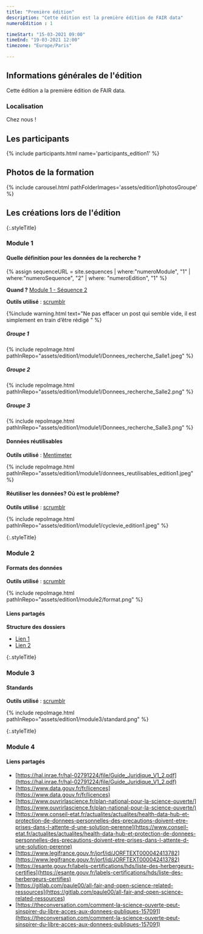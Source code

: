 ```yaml
---
title: "Première édition"
description: "Cette édition est la première édition de FAIR data"
numeroEdition : 1

timeStart: "15-03-2021 09:00"
timeEnd: "19-03-2021 12:00"
timezone: "Europe/Paris"

---
```


## Informations générales de l'édition

Cette édition a la première édition de FAIR data.

### Localisation

Chez nous !

## Les participants

{% include participants.html name='participants_edition1' %}

## Photos de la formation

{% include carousel.html pathFolderImages='assets/edition1/photosGroupe' %}

## Les créations lors de l'édition

{:.styleTitle}
### Module 1 

#### Quelle définition pour les données de la recherche ?

{% assign sequenceURL = site.sequences | where:"numeroModule", "1" | where:"numeroSequence", "2" | where: "numeroEdition", "1" %}

**Quand ?**  [Module 1 - Séquence 2]({{site.baseurl}}{{sequenceURL[0].url}})

**Outils utilisé** : [scrumblr](http://scrumblr.ca/)

{%include warning.html 
text="Ne pas effacer un post qui semble vide, il est simplement en train d’être rédigé
" %}

##### Groupe 1
{% include repoImage.html pathInRepo="assets/edition1/module1/Donnees_recherche_Salle1.jpeg" %}

##### Groupe 2
{% include repoImage.html pathInRepo="assets/edition1/module1/Donnees_recherche_Salle2.png" %}

##### Groupe 3
{% include repoImage.html pathInRepo="assets/edition1/module1/Donnees_recherche_Salle3.png" %}

#### Données réutilisables

**Outils utilisé**  : [Mentimeter](https://www.menti.com/)

{% include repoImage.html pathInRepo="assets/edition1/module1/donnees_reutilisables_edition1.jpeg" %}

#### Réutiliser les données? Où est le problème?

**Outils utilisé** : [scrumblr](http://scrumblr.ca/)

{% include repoImage.html pathInRepo="assets/edition1/module1/cyclevie_edition1.jpeg" %}

{:.styleTitle}
### Module 2

#### Formats des données

**Outils utilisé** : [scrumblr](http://scrumblr.ca/)

{% include repoImage.html pathInRepo="assets/edition1/module2/format.png" %}

#### Liens partagés

**Structure des dossiers**

- [Lien 1](https://genr.eu/wp/towards-a-standardized-research-folder-structure/)
- [Lien 2](https://zenodo.org/record/4410128#.YFCNNmRuckh)

{:.styleTitle}
### Module 3

#### Standards

**Outils utilisé** : [scrumblr](http://scrumblr.ca/)

{% include repoImage.html pathInRepo="assets/edition1/module3/standard.png" %}


{:.styleTitle}
### Module 4

#### Liens partagés

- [https://hal.inrae.fr/hal-02791224/file/Guide_Juridique_V1_2.pdf](https://hal.inrae.fr/hal-02791224/file/Guide_Juridique_V1_2.pdf)
- [https://www.data.gouv.fr/fr/licences](https://www.data.gouv.fr/fr/licences)
- [https://www.ouvrirlascience.fr/plan-national-pour-la-science-ouverte/](https://www.ouvrirlascience.fr/plan-national-pour-la-science-ouverte/)
- [https://www.conseil-etat.fr/actualites/actualites/health-data-hub-et-protection-de-donnees-personnelles-des-precautions-doivent-etre-prises-dans-l-attente-d-une-solution-perenne](https://www.conseil-etat.fr/actualites/actualites/health-data-hub-et-protection-de-donnees-personnelles-des-precautions-doivent-etre-prises-dans-l-attente-d-une-solution-perenne)
- [https://www.legifrance.gouv.fr/jorf/id/JORFTEXT000042413782](https://www.legifrance.gouv.fr/jorf/id/JORFTEXT000042413782)
- [https://esante.gouv.fr/labels-certifications/hds/liste-des-herbergeurs-certifies](https://esante.gouv.fr/labels-certifications/hds/liste-des-herbergeurs-certifies)
- [https://gitlab.com/paule00/all-fair-and-open-science-related-ressources](https://gitlab.com/paule00/all-fair-and-open-science-related-ressources)
- [https://theconversation.com/comment-la-science-ouverte-peut-sinspirer-du-libre-acces-aux-donnees-publiques-157091](https://theconversation.com/comment-la-science-ouverte-peut-sinspirer-du-libre-acces-aux-donnees-publiques-157091)
